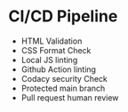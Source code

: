 # CI/CD Pipeline

- HTML Validation
- CSS Format Check
- Local JS linting
- Github Action linting
- Codacy security Check
- Protected main branch
- Pull request human review
